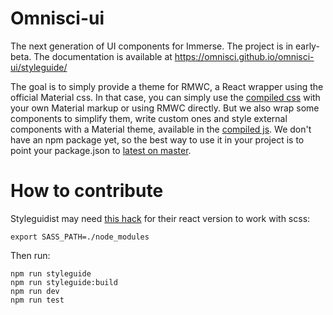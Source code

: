 # Omnisci-ui
The next generation of UI components for Immerse. The project is in early-beta. The documentation is available at https://omnisci.github.io/omnisci-ui/styleguide/

The goal is to simply provide a theme for RMWC, a React wrapper using the official Material css. In that case, you can simply use the [compiled css](https://github.com/omnisci/omnisci-ui/blob/master/dist/omnisci-ui.css) with your own Material markup or using RMWC directly. But we also wrap some components to simplify them, write custom ones and style external components with a Material theme, available in the [compiled js](https://github.com/omnisci/omnisci-ui/blob/master/dist/omnisci-ui.js). We don't have an npm package yet, so the best way to use it in your project is to point your package.json to [latest on master](git@github.com:omnisci/omnisci-ui.git).

# How to contribute
Styleguidist may need [this hack](https://medium.com/@moog16/working-with-sass-create-react-app-v2-69c9629319b1) for their react version to work with scss:
```
export SASS_PATH=./node_modules
```

Then run:
```
npm run styleguide
npm run styleguide:build
npm run dev
npm run test
```